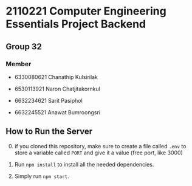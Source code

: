 # 2110221 Computer Engineering Essentials Project Backend

## Group 32

### Member

- 6330080621 Chanathip Kulsirilak

- 6530113921 Naron Chatjitakornkul

- 6632234621 Sarit Pasiphol

- 6632245521 Anawat Bumroongsri

## How to Run the Server

0. if you cloned this repository, make sure to create a file called `.env` to store a variable called `PORT` and give it a value (free port, like 3000)

1. Run `npm install` to install all the needed dependencies.

2. Simply run `npm start`.